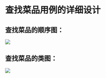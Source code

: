 # 查找菜品用例的详细设计

## 查找菜品的顺序图：

![](https://github.com/Dxiaocai666/test/raw/master/%E6%9F%A5%E6%89%BE%E8%8F%9C%E5%93%81%E9%A1%BA%E5%BA%8F%E5%9B%BE.png)

## 查找菜品的类图：

![](https://github.com/Dxiaocai666/test/raw/master/%E6%9F%A5%E6%89%BE%E8%8F%9C%E5%93%81%E7%B1%BB%E5%9B%BE.png)
